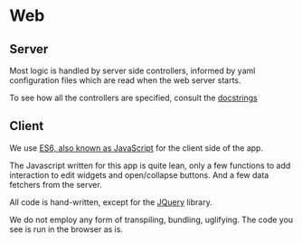 # Web

## Server

Most logic is handled by server side controllers,
informed by yaml configuration files
which are read when the web server starts.

To see how all the controllers are specified, consult the
[docstrings](../{{apidocs}})

## Client

We use
[ES6, also known as JavaScript]({{javascript}})
for the client side of the app.

The Javascript written for this app is quite lean, only a few functions to add interaction
to edit widgets and open/collapse buttons. And a few data fetchers from the server.

All code is hand-written, except for the
[JQuery]({{jquery}}) library.

We do not employ any form of transpiling, bundling, uglifying.
The code you see is run in the browser as is.
